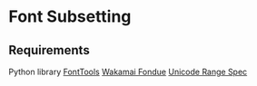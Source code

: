 # Font Subsetting

## Requirements
Python library [FontTools](https://github.com/fonttools/fonttools)
[Wakamai Fondue](https://wakamaifondue.com/)
[Unicode Range Spec](https://drafts.csswg.org/css-fonts-3/#unicode-range-desc)